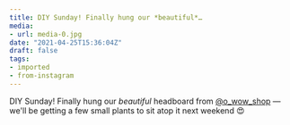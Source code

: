 ```yaml
---
title: DIY Sunday! Finally hung our *beautiful*…
media:
- url: media-0.jpg
date: "2021-04-25T15:36:04Z"
draft: false
tags:
- imported
- from-instagram
---
```

DIY Sunday\! Finally hung our *beautiful* headboard from [@o_wow_shop](https://instagram.com/o_wow_shop) — we'll be getting a few small plants to sit atop it next weekend 😍
